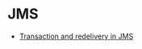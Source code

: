 # JMS

* [Transaction and redelivery in JMS](https://www.javaworld.com/article/2074123/java-web-development/transaction-and-redelivery-in-jms.html)